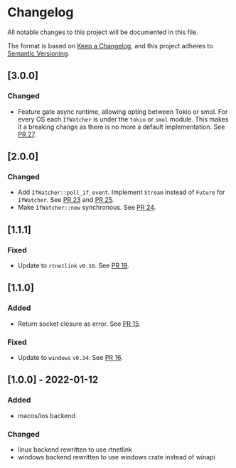 # Changelog
All notable changes to this project will be documented in this file.

The format is based on [Keep a Changelog](https://keepachangelog.com/en/1.0.0/),
and this project adheres to [Semantic Versioning](https://semver.org/spec/v2.0.0.html).

## [3.0.0]

### Changed
- Feature gate async runtime, allowing opting between Tokio or smol. For every OS each `IfWatcher` is
  under the `tokio` or `smol` module. This makes it a breaking change as there
  is no more a default implementation. See [PR 27](https://github.com/mxinden/if-watch/pull/27).

## [2.0.0]

### Changed
- Add `IfWatcher::poll_if_event`. Implement `Stream` instead of `Future` for `IfWatcher`.
  See [PR 23] and [PR 25].
- Make `IfWatcher::new` synchronous. See [PR 24].

[PR 23]: https://github.com/mxinden/if-watch/pull/23
[PR 24]: https://github.com/mxinden/if-watch/pull/24
[PR 25]: https://github.com/mxinden/if-watch/pull/25

## [1.1.1]

### Fixed
- Update to `rtnetlink` `v0.10`. See [PR 19].

[PR 19]: https://github.com/mxinden/if-watch/pull/19

## [1.1.0]
### Added
- Return socket closure as error. See [PR 15].

### Fixed
- Update to `windows` `v0.34`. See [PR 16].

[PR 15]: https://github.com/mxinden/if-watch/pull/15
[PR 16]: https://github.com/mxinden/if-watch/pull/16

## [1.0.0] - 2022-01-12
### Added
- macos/ios backend

### Changed
- linux backend rewritten to use rtnetlink
- windows backend rewritten to use windows crate instead of winapi
